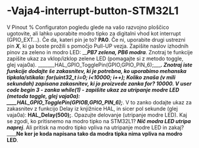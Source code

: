 # -Vaja4-interrupt-button-STM32L1
  V Pinout % Configuraton pogledu glede na vašo razvojno ploščico ugotovite, ali lahko uporabite modro tipko za digitalni vhod kot interrupt (GPIO_EXT…). Če da, kateri pin je to? ____PA0____. Če ni, uporabite drugi ustrezni pin ___X___, ki ga boste prožili s pomočjo Pull-UP vezja.
 Zapišite naslov izhodnih pinov za zeleno in modro LED: _______PB7 zelena, PB6 modra_____.
 Znotraj te funkcije zapišite ukaz za vklop/izklop zelene LED (pomagajte si z metodo toggle, glej vaja0a). _______HAL_GPIO_TogglePin(GPIO,GPIO_PIN_6);________.
 Znotraj iste funkcije dodajte še zakasnitev, ki je potrebna, ko uporabimo mehanska tipkala/stikala:
for(uint32_t i=0; i<10000; i++);
Koliko znaša (v mili sekundah) zapisana zakasnitev, ki jo proizvede zanka for? __10000__.
V user code begin 3 - zanka while(1) - zapišite ukaz za utripanje modre LED (metoda toggle, glej vaja0a):
____HAL_GPIO_TogglePin(GPIOB,GPIO_PIN_6);_____.
 V to zanko dodajte ukaz za zakasnitev z funkcijo Delay iz knjižnice HAL, in sicer pol sekunde (glej vaja0a): ____HAL_Delay(500);____.
 Opazujte delovanje (utripanje modre LED). Kaj se zgodi, ko pritisnemo na modro tipko na STM32L1?
_________Nič modra LED utripa naprej_________.
 Ali pritisk na modro tipko vpliva na utripanje modre LED in zakaj?
 __________Ne ker je koda napisana tako da modra tipka nima vpliva na modro LED______.
